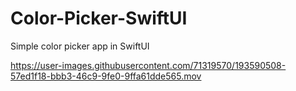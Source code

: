 # Color-Picker-SwiftUI
Simple color picker app in SwiftUI




https://user-images.githubusercontent.com/71319570/193590508-57ed1f18-bbb3-46c9-9fe0-9ffa61dde565.mov


